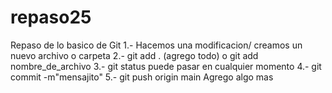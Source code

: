 # repaso25
Repaso de lo basico de Git
1.- Hacemos una modificacion/ creamos un nuevo archivo o carpeta
2.- git add . (agrego todo) o git add nombre_de_archivo
3.- git status  puede pasar en cualquier momento
4.- git commit -m"mensajito"
5.- git push origin main
Agrego algo mas
